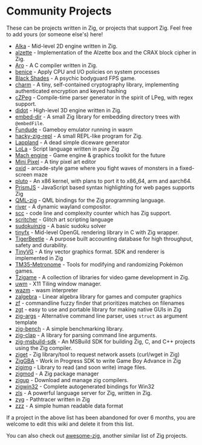 # Community Projects

These can be projects written in Zig, or projects that support Zig. Feel free to add yours (or someone else's) here!

* [Alka](https://github.com/Kiakra/Alka) - Mid-level 2D engine written in Zig.
* [alzette](https://github.com/jedisct1/zig-alzette) - Implementation of the Alzette box and the CRAX block cipher in Zig.
* [Aro](https://github.com/Vexu/arocc) - A C compiler written in Zig.
* [benice](https://git.sr.ht/~danyspin97/benice) - Apply CPU and I/O policies on system processes
* [Black Shades](https://sr.ht/~cnx/blackshades) - A psychic bodyguard FPS game.
* [charm](https://github.com/jedisct1/zig-charm) - A tiny, self-contained cryptography library, implementing authenticated encryption and keyed hashing
* [cZPeg](https://github.com/spadix0/cZPeg) - Compile-time parser generator in the spirit of LPeg, with regex support.
* [didot](https://github.com/zenith391/didot) - High-level 3D engine written in Zig.
* [embed-dir](https://hg.sr.ht/~dermetfan/embed-dir) - A small Zig library for embedding directory trees with `@embedFile`.
* [Fundude](https://github.com/fengb/fundude) - Gameboy emulator running in wasm
* [hacky-zig-repl](https://github.com/Hejsil/hacky-zig-repl) - A small REPL-like program for Zig.
* [Lappland](https://github.com/alamlintang/lappland) - A dead simple diceware generator
* [LoLa](https://github.com/masterQ32/LoLa-Native) - Script language written in pure Zig
* [Mach engine](https://github.com/hexops/mach) - Game engine & graphics toolkit for the future
* [Mini Pixel](https://github.com/fabioarnold/MiniPixel) - A tiny pixel art editor
* [oxid](https://github.com/dbandstra/oxid) - arcade-style game where you fight waves of monsters in a fixed-screen maze
* [pluto](https://github.com/SamTebbs33/pluto) - An x86 kernel, with plans to port it to x86_64, arm and aarch64.
* [PrismJS](https://github.com/PrismJS/prism) - JavaScript based syntax highlighting for web pages supports Zig
* [QML-zig](https://github.com/kassane/qml_zig) - QML bindings for the Zig programming language.
* [river](https://github.com/ifreund/river) - A dynamic wayland compositor.
* [scc](https://github.com/boyter/scc) - code line and complexity counter which has Zig support.
* [scritcher](https://gitdab.com/luna/scritcher) - Glitch art scripting language
* [sudokuinzig](https://github.com/user00e00/sudokuinzig) - A basic sudoku solver
* [tinyfx](https://github.com/shakesoda/tinyfx) - Mid-level OpenGL rendering library in C with Zig wrapper.
* [TigerBeetle](https://github.com/coilhq/tigerbeetle) - A purpose built accounting database for high throughput, safety and durability.
* [TinyVG](https://tinyvg.tech/) - A tiny vector graphics format. SDK and renderer is implemented in Zig
* [TM35-Metronome](https://github.com/TM35-Metronome) - Tools for modifying and randomizing Pokémon games.
* [Tzigame](https://sr.ht/~cnx/tzigame) - A collection of libraries for video game development in Zig.
* [uwm](https://github.com/MaFackler/uwm) - X11 Tiling window manager.
* [wazm](https://github.com/fengb/wazm) - wasm interpreter
* [zalgebra](https://github.com/kooparse/zalgebra) - Linear algebra library for games and computer graphics
* [zf](https://github.com/natecraddock/zf) - commandline fuzzy finder that prioritizes matches on filenames
* [zgt](https://github.com/zenith391/zgt) - easy to use and portable library for making native GUIs in Zig 
* [zig-args](https://github.com/MasterQ32/zig-args) - Alternative command line parser, uses `struct` as argument template 
* [zig-bench](https://github.com/Hejsil/zig-bench) - A simple benchmarking library.
* [zig-clap](https://github.com/Hejsil/zig-clap) - A library for parsing command line arguments.
* [zig-msbuild-sdk](https://github.com/alexrp/zig-msbuild-sdk) - An MSBuild SDK for building Zig, C, and C++ projects using the Zig compiler.
* [ziget](https://github.com/marler8997/ziget) - Zig library/tool to request network assets (curl/wget in Zig)
* [ZigGBA](https://github.com/wendigojaeger/ZigGBA) - Work in Progress SDK to write Game Boy Advance in Zig
* [zigimg](https://github.com/mlarouche/zigimg) - Library to read (and soon write) image files.
* [zigmod](https://github.com/nektro/zigmod) - A Zig package manager
* [zigup](https://github.com/marler8997/zigup) - Download and manage zig compilers.
* [zigwin32](https://github.com/marlersoft/zigwin32) - Complete autogenerated bindings for Win32
* [zls](https://github.com/zigtools/zls) - A powerful language server for Zig, written in Zig.
* [zyg](https://github.com/Opioid/zyg) - Pathtracer written in Zig
* [zzz](https://github.com/gruebite/zzz) - A simple human readable data format

If a project in the above list has been abandoned for over 6 months, you are welcome to edit this wiki and delete it from this list.

You can also check out [awesome-zig](https://github.com/catdevnull/awesome-zig), another similar list of Zig projects.